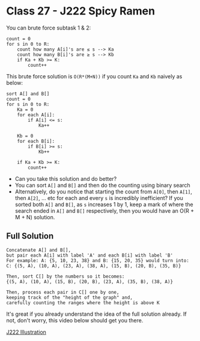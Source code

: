 # Class 27 - J222 Spicy Ramen
You can brute force subtask 1 & 2:
```
count = 0
for s in 0 to R:
    count how many A[i]'s are ≤ s --> Ka
    count how many B[i]'s are ≥ s --> Kb
    if Ka + Kb >= K:
        count++
```
This brute force solution is `O(R*(M+N))` if you count `Ka` and `Kb` naively as below:
```
sort A[] and B[]
count = 0
for s in 0 to R:
    Ka = 0
    for each A[i]:
        if A[i] <= s:
            Ka++
    
    Kb = 0
    for each B[i]:
        if B[i] >= s:
            Kb++

    if Ka + Kb >= K:
        count++
```
* Can you take this solution and do better? 
* You can sort `A[]` and `B[]` and then do the counting using binary search
* Alternatively, do you notice that starting the count from `A[0]`, then `A[1]`, then `A[2]`, ... etc for each and every `s` is incredibly inefficient? If you sorted both `A[]` and `B[]`, as `s` increases 1 by 1, keep a mark of where the search ended in `A[]` and `B[]` respectively, then you would have an O(R + M + N) solution. 

## Full Solution
```
Concatenate A[] and B[],
but pair each A[i] with label 'A' and each B[i] with label 'B'
For example: A: {5, 10, 23, 38} and B: {15, 20, 35} would turn into:
C: {(5, A), (10, A), (23, A), (38, A), (15, B), (20, B), (35, B)}

Then, sort C[] by the numbers so it becomes:
{(5, A), (10, A), (15, B), (20, B), (23, A), (35, B), (38, A)}

Then, process each pair in C[] one by one, 
keeping track of the "height of the graph" and,
carefully counting the ranges where the height is above K
```

It's great if you already understand the idea of the full solution already. If not, don't worry, this video below should get you there.

[J222 Illustration](https://youtu.be/0Vq5E8QHK8w)
